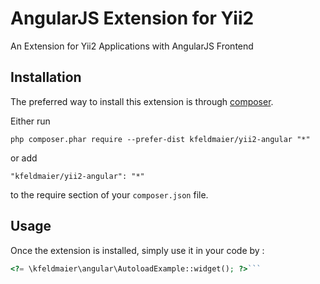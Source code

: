 AngularJS Extension for Yii2
============================
An Extension for Yii2 Applications with AngularJS Frontend

Installation
------------

The preferred way to install this extension is through [composer](http://getcomposer.org/download/).

Either run

```
php composer.phar require --prefer-dist kfeldmaier/yii2-angular "*"
```

or add

```
"kfeldmaier/yii2-angular": "*"
```

to the require section of your `composer.json` file.


Usage
-----

Once the extension is installed, simply use it in your code by  :

```php
<?= \kfeldmaier\angular\AutoloadExample::widget(); ?>```